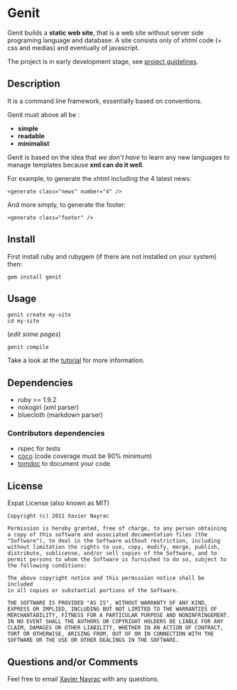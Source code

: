 Genit
================

Genit builds a **static web site**, that is a web site without server side programing language
and database. A site consists only of xhtml code (+ css and medias) and eventually of javascript.

The project is in early development stage, see
[project guidelines](https://github.com/lkdjiin/genit/blob/master/project_guidelines.markdown).

Description
-----------

It is a command line framework, essentially based on conventions.

Genit must above all be :

  + **simple**
  + **readable**
  + **minimalist**

Genit is based on the idea that *we don't have* to learn any new languages to manage templates
because **xml can do it well**.

For example, to generate the xhtml including the 4 latest news:

    <generate class="news" number="4" />

And more simply, to generate the footer:

    <generate class="footer" />


Install
-------------------------

First install ruby and rubygem (if there are not installed on your system) then:

    gem install genit


Usage
--------------------------

    genit create my-site
    cd my-site
(*edit some pages*)

    genit compile

Take a look at the [tutorial](https://github.com/lkdjiin/genit/blob/master/documentation/tutorial.markdown) 
for more information.


Dependencies
--------------------------

  * ruby >= 1.9.2
  * nokogiri (xml parser)
  * bluecloth (markdown parser)

### Contributors dependencies

  * rspec for tests
  * [coco](https://github.com/lkdjiin/coco) (code coverage must be 90% minimum)
  * [tomdoc](http://tomdoc.org/) to document your code


License
--------------------------

Expat License (also known as MIT)

    Copyright (c) 2011 Xavier Nayrac

    Permission is hereby granted, free of charge, to any person obtaining
    a copy of this software and associated documentation files (the
    "Software"), to deal in the Software without restriction, including
    without limitation the rights to use, copy, modify, merge, publish,
    distribute, sublicense, and/or sell copies of the Software, and to
    permit persons to whom the Software is furnished to do so, subject to
    the following conditions:

    The above copyright notice and this permission notice shall be included
    in all copies or substantial portions of the Software.

    THE SOFTWARE IS PROVIDED "AS IS", WITHOUT WARRANTY OF ANY KIND,
    EXPRESS OR IMPLIED, INCLUDING BUT NOT LIMITED TO THE WARRANTIES OF
    MERCHANTABILITY, FITNESS FOR A PARTICULAR PURPOSE AND NONINFRINGEMENT.
    IN NO EVENT SHALL THE AUTHORS OR COPYRIGHT HOLDERS BE LIABLE FOR ANY
    CLAIM, DAMAGES OR OTHER LIABILITY, WHETHER IN AN ACTION OF CONTRACT,
    TORT OR OTHERWISE, ARISING FROM, OUT OF OR IN CONNECTION WITH THE
    SOFTWARE OR THE USE OR OTHER DEALINGS IN THE SOFTWARE.


Questions and/or Comments
--------------------------

Feel free to email [Xavier Nayrac](mailto:xavier.nayrac@gmail.com)
with any questions.
